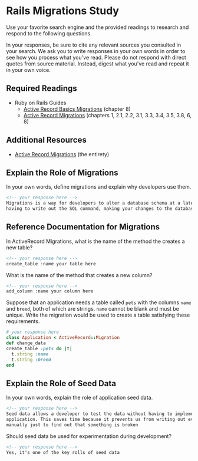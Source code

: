 # Rails Migrations Study

Use your favorite search engine and the provided readings to research and
respond to the following questions.

In your responses, be sure to cite any relevant sources you consulted in your
search. We ask you to write responses in your own words in order to see how you
process what you've read. Please do not respond with direct quotes from source
material. Instead, digest what you've read and repeat it in your own voice.

## Required Readings

-   Ruby on Rails Guides
    -   [Active Record Basics Migrations](http://guides.rubyonrails.org/active_record_basics.html#migrations)
        (chapter 8)
    -   [Active Record Migrations](http://guides.rubyonrails.org/active_record_migrations.html)
        (chapters 1, 2.1, 2.2, 3.1, 3.3, 3.4, 3.5, 3.8, 6, 8)

## Additional Resources
-   [Active Record Migrations](http://guides.rubyonrails.org/active_record_migrations.html)
    (the entirety)

## Explain the Role of Migrations

In your own words, define migrations and explain why developers use them.

```md
<!-- your response here -->
Migrations is a way for developers to alter a database schema at a later time without
having to write out the SQL command, making your changes to the database independent.
```

## Reference Documentation for Migrations

In ActiveRecord Migrations, what is the name of the method the creates a new
table?

```md
<!-- your response here -->
create_table :name your table here
```

What is the name of the method that creates a new column?

```md
<!-- your response here -->
add_column :name your column here
```

Suppose that an application needs a table called `pets` with the columns `name`
and `breed`, both of which are strings. `name` cannot be blank and must be
unique. Write the migration would be used to create a table satisfying these
requirements.

```ruby
# your response here
class Application < ActiveRecord::Migration
def change_data
create_table :pets do |t|
  t.string :name
  t.string :breed
end


```

## Explain the Role of Seed Data

In your own words, explain the role of application seed data.

```md
<!-- your response here -->
Seed data allows a developer to test the data without having to implement it in
application. This saves time because it prevents us from writing out everything
manually just to find out that something is broken
```

Should seed data be used for experimentation during development?

```md
<!-- your response here -->
Yes, it's one of the key rolls of seed data
```
